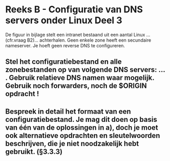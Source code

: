 # Reeks B - Configuratie van DNS servers onder Linux Deel 3
De figuur in bijlage stelt een intranet bestaand uit een aantal Linux ...(cfr.vraag B2)... achterhalen. Geen enkele zone heeft een secundaire nameserver. Je hoeft geen reverse DNS te configureren.

## Stel het configuratiebestand en alle zonebestanden op van volgende DNS servers: ... . Gebruik relatieve DNS namen waar mogelijk. Gebruik noch forwarders, noch de $ORIGIN opdracht !

## Bespreek in detail het formaat van een configuratiebestand. Je mag dit doen op basis van één van de oplossingen in a), doch je moet ook alternatieve opdrachten en sleutelwoorden beschrijven, die je niet noodzakelijk hebt gebruikt. (§3.3.3)
